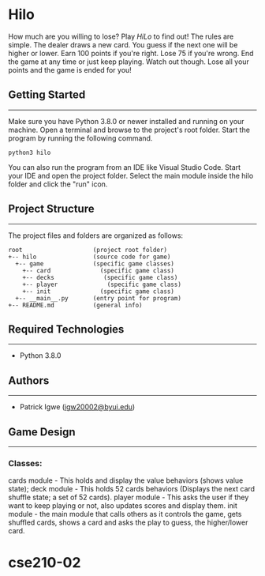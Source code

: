 # Hilo
How much are you willing to lose? Play <i>HiLo</i> to find out! The rules are 
simple. The dealer draws a new card. You guess if the next one will be higher or 
lower. Earn 100 points if you're right. Lose 75 if you're wrong. End the game at 
any time or just keep playing. Watch out though. Lose all your points and the 
game is ended for you!

## Getting Started
---
Make sure you have Python 3.8.0 or newer installed and running on your machine. 
Open a terminal and browse to the project's root folder. Start the program by 
running the following command.
```
python3 hilo 
```
You can also run the program from an IDE like Visual Studio Code. Start your IDE 
and open the project folder. Select the main module inside the hilo folder and 
click the "run" icon.

## Project Structure
---
The project files and folders are organized as follows:
```
root                    (project root folder)
+-- hilo                (source code for game)
  +-- game              (specific game classes)
    +-- card              (specific game class)
    +-- decks              (specific game class)
    +-- player              (specific game class)
    +-- init              (specific game class)
  +-- __main__.py       (entry point for program)
+-- README.md           (general info)
```

## Required Technologies
---
* Python 3.8.0

## Authors
---
* Patrick Igwe (igw20002@byui.edu)

## Game Design
---
### Classes: 
cards module - This holds and display the value behaviors (shows value state);
deck module - This holds 52 cards behaviors (Displays the next card shuffle state; a set of 52 cards).
player module - This asks the user if they want to keep playing or not, also updates scores and display them.
init module - the main module that calls others as it controls the game, gets shuffled cards, shows a card and asks the play to guess, the higher/lower card.

# cse210-02
